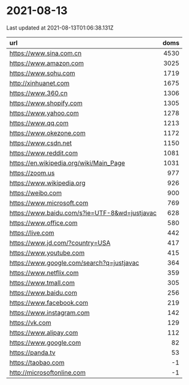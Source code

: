 # 2021-08-13

<!-- BEGIN -->
Last updated at 2021-08-13T01:06:38.131Z

url | doms
:- | -:
https://www.sina.com.cn | 4530
https://www.amazon.com | 3025
https://www.sohu.com | 1719
http://xinhuanet.com | 1675
https://www.360.cn | 1306
https://www.shopify.com | 1305
https://www.yahoo.com | 1278
https://www.qq.com | 1213
https://www.okezone.com | 1172
https://www.csdn.net | 1150
https://www.reddit.com | 1081
https://en.wikipedia.org/wiki/Main_Page | 1031
https://zoom.us | 977
https://www.wikipedia.org | 926
https://weibo.com | 900
https://www.microsoft.com | 769
https://www.baidu.com/s?ie=UTF-8&wd=justjavac | 628
https://www.office.com | 580
https://live.com | 442
https://www.jd.com/?country=USA | 417
https://www.youtube.com | 415
https://www.google.com/search?q=justjavac | 364
https://www.netflix.com | 359
https://www.tmall.com | 305
https://www.baidu.com | 256
https://www.facebook.com | 219
https://www.instagram.com | 142
https://vk.com | 129
https://www.alipay.com | 112
https://www.google.com | 82
https://panda.tv | 53
https://taobao.com | -1
http://microsoftonline.com | -1
<!-- END -->
